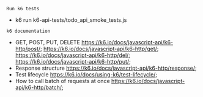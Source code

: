`Run k6 tests`
- k6 run k6-api-tests/todo_api_smoke_tests.js

`k6 documentation`
- GET, POST, PUT, DELETE
https://k6.io/docs/javascript-api/k6-http/post/;
https://k6.io/docs/javascript-api/k6-http/get/;
https://k6.io/docs/javascript-api/k6-http/del/;
https://k6.io/docs/javascript-api/k6-http/put/;
- Response structure
https://k6.io/docs/javascript-api/k6-http/response/;
- Test lifecycle
https://k6.io/docs/using-k6/test-lifecycle/;
- How to call batch of requests at once 
https://k6.io/docs/javascript-api/k6-http/batch/;